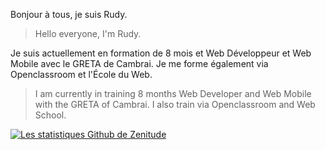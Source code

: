 Bonjour à tous, je suis Rudy.
> Hello everyone, I'm Rudy.

Je suis actuellement en formation de 8 mois et Web Développeur et Web Mobile avec le GRETA de Cambrai.
Je me forme également via Openclassroom et l'École du Web.
> I am currently in training 8 months Web Developer and Web Mobile with the GRETA of Cambrai.
> I also train via Openclassroom and Web School.

[![Les statistiques Github de Zenitude](https://github-readme-stats.vercel.app/api?username=Zenitude)](https://github.com/Zenitude/github-readme-stats&theme=dark)

